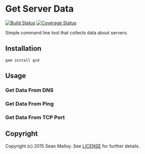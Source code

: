 Get Server Data
===============
[![Build Status](https://travis-ci.org/seanmalloy/get-server-data.svg?branch=master)](https://travis-ci.org/seanmalloy/get-server-data)
[![Coverage Status](https://coveralls.io/repos/seanmalloy/get-server-data/badge.svg)](https://coveralls.io/r/seanmalloy/get-server-data)

Simple command line tool that collects data about servers.

## Installation
```
gem install gsd
```

## Usage

### Get Data From DNS

### Get Data From Ping

### Get Data From TCP Port

## Copyright
Copyright (c) 2015 Sean Malloy. See [LICENSE](LICENSE) for further details.

